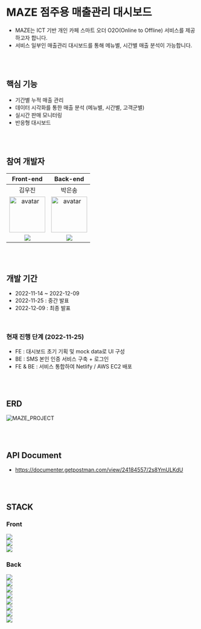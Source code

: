 # MAZE 점주용 매출관리 대시보드
- MAZE는 ICT 기반 개인 카페 스마트 오더 O2O(Online to Offline) 서비스를 제공하고자 합니다.
- 서비스 일부인 매출관리 대시보드를 통해 메뉴별, 시간별 매출 분석이 가능합니다.

</br>
</br>

## 핵심 기능
- 기간별 누적 매출 관리
- 데이터 시각화를 통한 매출 분석 (메뉴별, 시간별, 고객군별)
- 실시간 판매 모니터링
- 반응형 대시보드

</br>
</br>

## 참여 개발자
|Front-end|Back-end|
| :--: | :--: |
|김우진|박은송|
|<img width="95px" height="95px" src="https://avatars.githubusercontent.com/u/111094669?v=4" alt="avatar"/> | <img width="95px" height="95px" src="https://avatars.githubusercontent.com/u/111448985?v=4" alt="avatar"/>|
|[<img src="https://img.shields.io/badge/GitHub-181717?style=for-the-badge&logo=GitHub&logoColor=white"/>](https://github.com/w00jinkim)|[<img src="https://img.shields.io/badge/GitHub-181717?style=for-the-badge&logo=GitHub&logoColor=white"/>](https://github.com/Eunsong-Park)|


</br>
</br>

## 개발 기간
- 2022-11-14 ~ 2022-12-09
- 2022-11-25 : 중간 발표
- 2022-12-09 : 최종 발표

</br>

### 현재 진행 단계 (2022-11-25)
- FE : 대시보드 초기 기획 및 mock data로 UI 구성
- BE : SMS 본인 인증 서비스 구축 + 로그인
- FE & BE : 서비스 통합하여 Netlify / AWS EC2 배포

</br>
</br>

## ERD
![MAZE_PROJECT](https://user-images.githubusercontent.com/111448985/203710249-fdda9653-f20b-4e63-8a4d-f78f3c373d57.png)

</br>
</br>

## API Document
- https://documenter.getpostman.com/view/24184557/2s8YmULKdU

</br>
</br>

## STACK  

### Front  
![](https://img.shields.io/badge/FRONT-React-61DAFB?style=for-the-badge&logo=React)   
![](https://img.shields.io/badge/FRONT-TailwindCSS-06B6D4?style=for-the-badge&logo=TailwindCSS)      
![](https://img.shields.io/badge/FRONT-Netlify-00C7B7?style=for-the-badge&logo=Netlify)   


### Back  
![](https://img.shields.io/badge/BACK-EC2-FF9900?style=for-the-badge&logo=Amazon-EC2)      
![](https://img.shields.io/badge/BACK-RDS-527FFF?style=for-the-badge&logo=Amazon-RDS)  
![](https://img.shields.io/badge/BACK-Node.js-339933?style=for-the-badge&logo=Node.js)   
![](https://img.shields.io/badge/BACK-Express-000000?style=for-the-badge&logo=Express)     
![](https://img.shields.io/badge/BACK-Sequelize-52B0E7?style=for-the-badge&logo=Sequelize)   
![](https://img.shields.io/badge/BACK-mysql-4479A1?style=for-the-badge&logo=mysql)    
![](https://img.shields.io/badge/BACK-redis-DC382D?style=for-the-badge&logo=redis)    
![](https://img.shields.io/badge/BACK-NAVER_SMS-31C954?style=for-the-badge&logo=Naver)   

